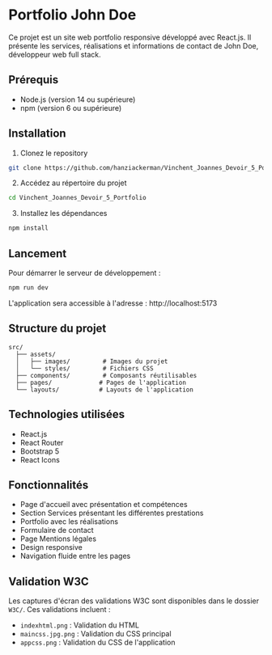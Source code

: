 # Portfolio John Doe

Ce projet est un site web portfolio responsive développé avec React.js. Il présente les services, réalisations et informations de contact de John Doe, développeur web full stack.

## Prérequis

- Node.js (version 14 ou supérieure)
- npm (version 6 ou supérieure)

## Installation

1. Clonez le repository
```bash
git clone https://github.com/hanziackerman/Vinchent_Joannes_Devoir_5_Portfolio.git
```

2. Accédez au répertoire du projet
```bash
cd Vinchent_Joannes_Devoir_5_Portfolio
```

3. Installez les dépendances
```bash
npm install
```

## Lancement

Pour démarrer le serveur de développement :
```bash
npm run dev
```

L'application sera accessible à l'adresse : http://localhost:5173

## Structure du projet

```
src/
  ├── assets/
  │   ├── images/         # Images du projet
  │   └── styles/         # Fichiers CSS
  ├── components/         # Composants réutilisables
  ├── pages/             # Pages de l'application
  └── layouts/           # Layouts de l'application
```

## Technologies utilisées

- React.js
- React Router
- Bootstrap 5
- React Icons

## Fonctionnalités

- Page d'accueil avec présentation et compétences
- Section Services présentant les différentes prestations
- Portfolio avec les réalisations
- Formulaire de contact
- Page Mentions légales
- Design responsive
- Navigation fluide entre les pages

## Validation W3C

Les captures d'écran des validations W3C sont disponibles dans le dossier `W3C/`. Ces validations incluent :
- `indexhtml.png` : Validation du HTML
- `maincss.jpg.png` : Validation du CSS principal
- `appcss.png` : Validation du CSS de l'application
